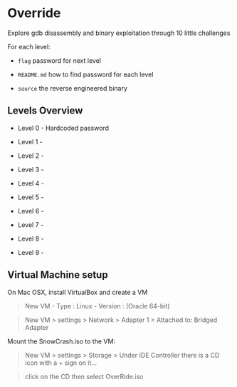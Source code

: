 # Override


Explore gdb disassembly and binary exploitation through 10 little challenges

For each level:

* ```flag``` password for next level

* ```README.md``` how to find password for each level

* ```source``` the reverse engineered binary

## Levels Overview

* Level 0 - Hardcoded password

* Level 1 - 

* Level 2 - 

* Level 3 - 

* Level 4 - 

* Level 5 - 

* Level 6 - 

* Level 7 - 

* Level 8 - 

* Level 9 - 

## Virtual Machine setup

On Mac OSX, install VirtualBox and create a VM

> New VM - Type : Linux - Version : (Oracle 64-bit)

> New VM > settings > Network > Adapter 1 > Attached to: Bridged Adapter

Mount the SnowCrash.iso to the VM:

> New VM > settings > Storage > Under IDE Controller there is a CD icon with a + sign on it...

> click on the CD then select OverRide.iso
